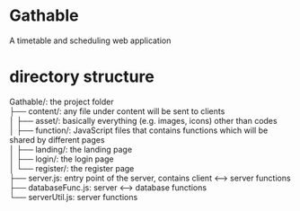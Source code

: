 # Gathable

A timetable and scheduling web application


# directory structure

Gathable/: the project folder  
├── content/: any file under content will be sent to clients  
│   ├── asset/: basically everything (e.g. images, icons) other than codes  
│   ├── function/: JavaScript files that contains functions which will be shared by different pages  
│   ├── landing/: the landing page  
│   ├── login/: the login page  
│   └── register/: the register page  
├── server.js: entry point of the server, contains client <--> server functions  
├── databaseFunc.js: server <--> database functions  
└── serverUtil.js: server functions  
